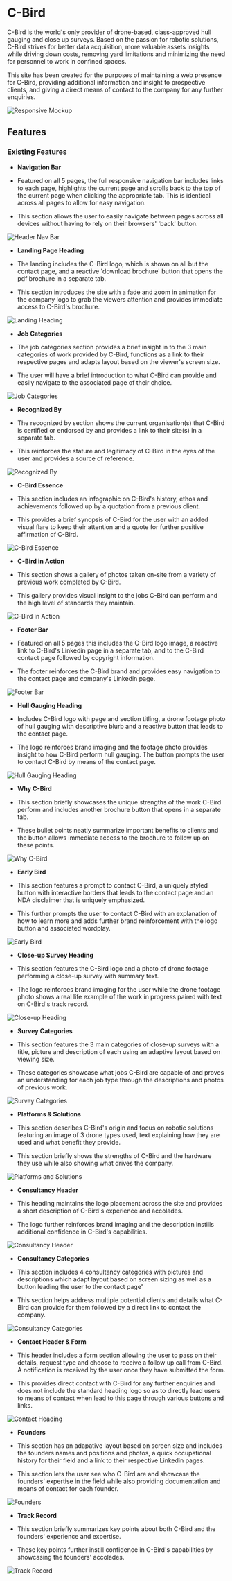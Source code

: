 # C-Bird

C-Bird is the world's only provider of drone-based, class-approved hull gauging and close up surveys. Based on the passion for robotic solutions, C-Bird strives for better data acquisition, more valuable assets insights while driving down costs, removing yard limitations and minimizing the need for personnel to work in confined spaces.

This site has been created for the purposes of maintaining a web presence for C-Bird, providing additional information and insight to prospective clients, and giving a direct means of contact to the company for any further enquiries.

![Responsive Mockup](/assets/media/c-bird_mockup.png)

## Features

### Existing Features

- __Navigation Bar__

 - Featured on all 5 pages, the full responsive navigation bar includes links to each page, highlights the current page and scrolls back to the top of the current page when    clicking the appropriate tab. This is identical across all pages to allow for easy navigation.

 - This section allows the user to easily navigate between pages across all devices without having to rely on their browsers' 'back' button.

![Header Nav Bar](/assets/media/site_header.png)

- __Landing Page Heading__

 - The landing includes the C-Bird logo, which is shown on all but the contact page, and a reactive 'download brochure' button that opens the pdf brochure in a separate tab.

 - This section introduces the site with a fade and zoom in animation for the company logo to grab the viewers attention and provides immediate access to C-Bird's brochure.

![Landing Heading](/assets/media/landing_heading.png)

- __Job Categories__

 - The job categories section provides a brief insight in to the 3 main categories of work provided by C-Bird, functions as a link to their respective pages and adapts layout based on the viewer's screen size.

 - The user will have a brief introduction to what C-Bird can provide and easily navigate to the associated page of their choice.

![Job Categories](/assets/media/job_categories.png)

- __Recognized By__

 - The recognized by section shows the current organisation(s) that C-Bird is certified or endorsed by and provides a link to their site(s) in a separate tab.

 - This reinforces the stature and legitimacy of C-Bird in the eyes of the user and provides a source of reference.

![Recognized By](/assets/media/recognized_by.png)

- __C-Bird Essence__

 - This section includes an infographic on C-Bird's history, ethos and achievements followed up by a quotation from a previous client.

 - This provides a brief synopsis of C-Bird for the user with an added visual flare to keep their attention and a quote for further positive affirmation of C-Bird.

![C-Bird Essence](/assets/media/essence_section.png)

- __C-Bird in Action__

 - This section shows a gallery of photos taken on-site from a variety of previous work completed by C-Bird.

 - This gallery provides visual insight to the jobs C-Bird can perform and the high level of standards they maintain.

![C-Bird in Action](/assets/media/c-bird_gallery.png)

- __Footer Bar__

 - Featured on all 5 pages this includes the C-Bird logo image, a reactive link to C-Bird's Linkedin page in a separate tab, and to the C-Bird contact page followed by copyright information.

 - The footer reinforces the C-Bird brand and provides easy navigation to the contact page and company's Linkedin page.

![Footer Bar](/assets/media/site_footer.png)

- __Hull Gauging Heading__

 - Includes C-Bird logo with page and section titling, a drone footage photo of hull gauging with descriptive blurb and a reactive button that leads to the contact page.

 - The logo reinforces brand imaging and the footage photo provides insight to how C-Bird perform hull gauging. The button prompts the user to contact C-Bird by means of the contact page.

![Hull Gauging Heading](/assets/media/hull_gauging_heading.png)

- __Why C-Bird__

 - This section briefly showcases the unique strengths of the work C-Bird perform and includes another brochure button that opens in a separate tab.

 - These bullet points neatly summarize important benefits to clients and the button allows immediate access to the brochure to follow up on these points.

![Why C-Bird](/assets/media/why_c-bird.png)

- __Early Bird__

 - This section features a prompt to contact C-Bird, a uniquely styled button with interactive borders that leads to the contact page and an NDA disclaimer that is uniquely emphasized.

 - This further prompts the user to contact C-Bird with an explanation of how to learn more and adds further brand reinforcement with the logo button and associated wordplay.

![Early Bird](/assets/media/early_bird.png)

- __Close-up Survey Heading__

 - This section features the C-Bird logo and a photo of drone footage performing a close-up survey with summary text.

 - The logo reinforces brand imaging for the user while the drone footage photo shows a real life example of the work in progress paired with text on C-Bird's track record.

![Close-up Heading](/assets/media/close-up_heading.png)

- __Survey Categories__

 - This section features the 3 main categories of close-up surveys with a title, picture and description of each using an adaptive layout based on viewing size.

 - These categories showcase what jobs C-Bird are capable of and proves an understanding for each job type through the descriptions and photos of previous work.

![Survey Categories](/assets/media/survey_categories.png)

- __Platforms & Solutions__

- This section describes C-Bird's origin and focus on robotic solutions featuring an image of 3 drone types used, text explaining how they are used and what benefit they provide.

- This section briefly shows the strengths of C-Bird and the hardware they use while also showing what drives the company.

![Platforms and Solutions](/assets/media/platforms_and_solutions.png)

- __Consultancy Header__

 - This heading maintains the logo placement across the site and provides a short description of C-Bird's experience and accolades.

 - The logo further reinforces brand imaging and the description instills additional confidence in C-Bird's capabilities.

![Consultancy Header](/assets/media/consultancy_header.png)

- __Consultancy Categories__

 - This section includes 4 consultancy categories with pictures and descriptions which adapt layout based on screen sizing as well as a button leading the user to the contact page"

 - This section helps address multiple potential clients and details what C-Bird can provide for them followed by a direct link to contact the company.

![Consultancy Categories](/assets/media/consultancy_categories.png)

- __Contact Header & Form__

 - This header includes a form section allowing the user to pass on their details, request type and choose to receive a follow up call from C-Bird. A notification is received by the user once they have submitted the form.

 - This provides direct contact with C-Bird for any further enquiries and does not include the standard heading logo so as to directly lead users to means of contact when lead to this page through various buttons and links.

![Contact Heading](/assets/media/contact_heading.png)

- __Founders__

 - This section has an adapative layout based on screen size and includes the founders names and positions and photos, a quick occupational history for their field and a link to their respective Linkedin pages.

 - This section lets the user see who C-Bird are and showcase the founders' expertise in the field while also providing documentation and means of contact for each founder.

![Founders](/assets/media/founders.png)

- __Track Record__

 - This section briefly summarizes key points about both C-Bird and the founders' experience and expertise.

 - These key points further instill confidence in C-Bird's capabilities by showcasing the founders' accolades.

![Track Record](/assets/media/track_record.png)